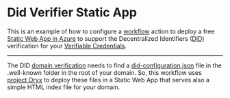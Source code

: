 # Did Verifier Static App

This is an example of how to configure a [workflow](https://docs.github.com/actions/) action to deploy a free [Static Web App in Azure](https://docs.microsoft.com/azure/static-web-apps)
to support the Decentralized Identifiers ([DID](https://w3c.github.io/did-core/)) verification for your [Verifiable Credentials](https://www.microsoft.com/security/business/identity-access-management/verifiable-credentials).

---

The DID [domain verification](https://docs.microsoft.com/azure/active-directory/verifiable-credentials/how-to-dnsbind#verified-domain) needs to find a [did-configuration.json](tree/main/html/.well-known) file in the .well-known folder in the root of your domain. So, this workflow uses
[project Oryx](https://github.com/Microsoft/Oryx) to deploy these files in a Static Web App that serves also a simple HTML index file for your domain.

